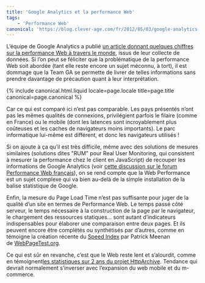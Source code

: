```yaml
---
title: 'Google Analytics et la performance Web'
tags:
    - 'Performance Web'
canonical: 'https://blog.clever-age.com/fr/2012/05/03/google-analytics-et-la-performance-web/'
---
```


L’équipe de Google Analytics a
publié [un article donnant quelques chiffres sur la performance Web à travers le monde](http://analytics.blogspot.fr/2012/04/global-site-speed-overview-how-fast-are.html),
issus de leur collecte de données. Si l’on peut se féliciter que la
problématique de la performance Web soit abordée (tant elle reste encore un
sujet méconnu, à tort), il est dommage que la Team GA se permette de livrer de
telles informations sans prendre davantage de précaution quant à leur
interprétation.

<!-- more -->

{% include canonical.html.liquid
    locale=page.locale
    title=page.title
    canonical=page.canonical
%}

Car ce qui est comparé ici n’est pas comparable. Les pays présentés n’ont pas
les mêmes qualités de connexions, privilégient parfois le filaire (comme en
France) ou le mobile (dont les latences sont incroyablement plus coûteuses et
les caches de navigateurs moins importants). Le parc informatique lui-même est
différent, et donc les navigateurs utilisés !

Si on ajoute à ça qu’il est très difficile, même avec des solutions de mesures
similaires (solutions dites "RUM" pour Real User Monitoring, qui consistent à
mesurer la performance chez le client en JavaScript) de recouper les
informations de Google Analytics
(voir [cette discussion sur le forum Performance Web français](https://groups.google.com/forum/#!topic/performance-web/c19aSy0SFHI)),
on se rend compte que la Web Performance est un sujet complexe qui va bien
au-delà de la simple installation de la balise statistique de Google.

Enfin, la mesure du Page Load Time n’est pas suffisante pour juger de la qualité
d’un site en termes de Performance Web. Le temps passé côté serveur, le temps
nécessaire à la construction de la page par le navigateur, le chargement des
ressources statiques… sont autant d’indicateurs indispensables pour élaborer une
comparaison entre deux pages. Et ils peuvent encore être complétés ou
synthétisés par d’autres, comme en témoigne la création récente
du [Speed Index](https://sites.google.com/a/webpagetest.org/docs/using-webpagetest/metrics/speed-index) par
Patrick Meenan de [WebPageTest.org](http://www.webpagetest.org/).

Ce qui est sûr en revanche, c’est que le Web reste lent et s’alourdit, comme en
témoignent[les statistiques sur 2 ans du projet HttpArchive](http://httparchive.org/trends.php?s=Top1000&minlabel=Nov+15+2010&maxlabel=Nov+15+2011).
Tendance qui devrait normalement s’inverser avec l’expansion du web mobile et du
m-commerce.

